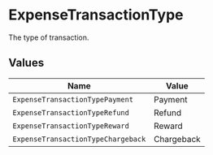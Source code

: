 # ExpenseTransactionType

The type of transaction.


## Values

| Name                               | Value                              |
| ---------------------------------- | ---------------------------------- |
| `ExpenseTransactionTypePayment`    | Payment                            |
| `ExpenseTransactionTypeRefund`     | Refund                             |
| `ExpenseTransactionTypeReward`     | Reward                             |
| `ExpenseTransactionTypeChargeback` | Chargeback                         |
